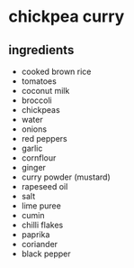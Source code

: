 # chickpea curry

## ingredients

- cooked brown rice
- tomatoes
- coconut milk
- broccoli
- chickpeas
- water
- onions
- red peppers
- garlic
- cornflour
- ginger
- curry powder (mustard)
- rapeseed oil
- salt
- lime puree
- cumin
- chilli flakes
- paprika
- coriander
- black pepper
